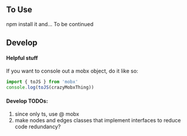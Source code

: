 ## To Use

npm install it and... To be continued

## Develop

#### Helpful stuff

If you want to console out a mobx object, do it like so:

```javascript
import { toJS } from 'mobx'
console.log(toJS(crazyMobxThing))
```

#### Develop TODOs:

1. since only ts, use @ mobx
2. make nodes and edges classes that implement interfaces to reduce code redundancy?
